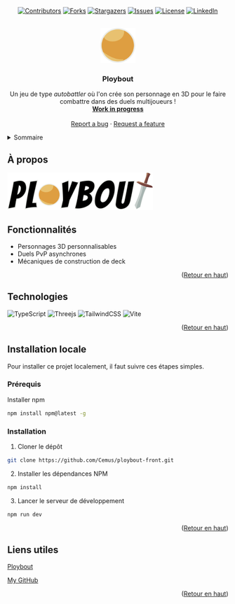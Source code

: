<a id="readme-top"></a>

<div align="center">

[![Contributors][contributors-shield]](https://github.com/Cemus/ploybout-front/graphs/contributors)
[![Forks][forks-shield]](https://github.com/Cemus/ploybout-front/network/members)
[![Stargazers][stars-shield]](https://github.com/Cemus/ploybout-front/stargazers)
[![Issues][issues-shield]](https://github.com/Cemus/ploybout-front/issues)
[![License][license-shield]](https://github.com/Cemus/ploybout-front/blob/main/LICENSE)
[![LinkedIn][linkedin-shield]](https://www.linkedin.com/in/kevin-lionnet/)

</div>

<br />
<div align="center">
<a href='https://github.com/Cemus/ploybout-front'>
<img src="public/favicon/ploybout.svg" alt="Logo" width="80" height="80">
</a>

<h3 align='center'>Ploybout</h3>

<p align="center">
Un jeu de type <em>autobattler</em> où l'on crée son personnage en 3D pour le faire combattre dans des duels multijoueurs !
<br />
<a href='https://github.com/Cemus/ploybout-front'><strong>Work in progress</strong></a>
<br />
<br />
<a href=https://github.com/Cemus/ploybout-front/issues/new?labels=bug&template=bug-report---.md>Report a bug</a>
&middot;
<a href=https://github.com/Cemus/ploybout-front/issues/new?labels=enhancement&template=feature-request---.md>Request a feature</a>
</p>
</div>

<details>
<summary>Sommaire</summary>
<ol>
<li>
<a href='#about'>À propos</a>
<ul>
<li><a href=#technologies>Technologies</a></li>
</ul>
</li>
<li>
<a href='#local-installation'>Installation locale</a>
<ul>
<li><a href='#prerequisites'>Prérequis</a></li>
<li><a href=#installation>Installation</a></li>
</ul>
</li>
<li><a href=#useful-links>Liens utiles</a></li>
</ol>
</details>

## À propos

[![Ploybout Screenshot](screenshot.png)](https://github.com/Cemus/ploybout-front)

## Fonctionnalités

- Personnages 3D personnalisables
- Duels PvP asynchrones
- Mécaniques de construction de deck

<p align='right'>(<a href='#readme-top'>Retour en haut</a>)</p>

## Technologies

![TypeScript](https://img.shields.io/badge/typescript-%23007ACC.svg?style=for-the-badge&logo=typescript&logoColor=white)
![Threejs](https://img.shields.io/badge/threejs-black?style=for-the-badge&logo=three.js&logoColor=white)
![TailwindCSS](https://img.shields.io/badge/tailwindcss-%2338B2AC.svg?style=for-the-badge&logo=tailwind-css&logoColor=white)
![Vite](https://img.shields.io/badge/vite-%23646CFF.svg?style=for-the-badge&logo=vite&logoColor=white)

<p align='right'>(<a href='#readme-top'>Retour en haut</a>)</p>

## Installation locale

Pour installer ce projet localement, il faut suivre ces étapes simples.

### Prérequis

Installer npm

```sh
npm install npm@latest -g
```

### Installation

1. Cloner le dépôt

```sh
git clone https://github.com/Cemus/ploybout-front.git
```

2. Installer les dépendances NPM

```sh
npm install
```

3. Lancer le serveur de développement

```js
npm run dev
```

<p align='right'>(<a href='#readme-top'>Retour en haut</a>)</p>

## Liens utiles

[Ploybout](https://cemus.github.io/ploybout-front/)

[My GitHub](https://github.com/Cemus)

<p align='right'>(<a href='#readme-top'>Retour en haut</a>)</p>

[contributors-shield]: https://img.shields.io/github/contributors/Cemus/ploybout-front.svg?style=for-the-badge
[contributors-url]: https://github.com/Cemus/ploybout-front/graphs/contributors
[forks-shield]: https://img.shields.io/github/forks/Cemus/ploybout-front.svg?style=for-the-badge
[forks-url]: https://github.com/Cemus/ploybout-front/network/members
[stars-shield]: https://img.shields.io/github/stars/Cemus/ploybout-front.svg?style=for-the-badge
[stars-url]: https://github.com/Cemus/ploybout-front/stargazers
[issues-shield]: https://img.shields.io/github/issues/Cemus/ploybout-front.svg?style=for-the-badge
[issues-url]: https://github.com/Cemus/ploybout-front/issues
[license-shield]: https://img.shields.io/github/license/Cemus/ploybout-front?style=for-the-badge
[license-url]: https://github.com/Cemus/ploybout-front/blob/main/LICENSE
[linkedin-shield]: https://img.shields.io/badge/-LinkedIn-black.svg?style=for-the-badge&logo=linkedin&colorB=555
